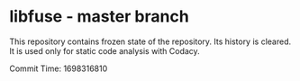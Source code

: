 # libfuse - master branch

This repository contains frozen state of the repository.
Its history is cleared. It is used only for static code
analysis with Codacy.

Commit Time: 1698316810